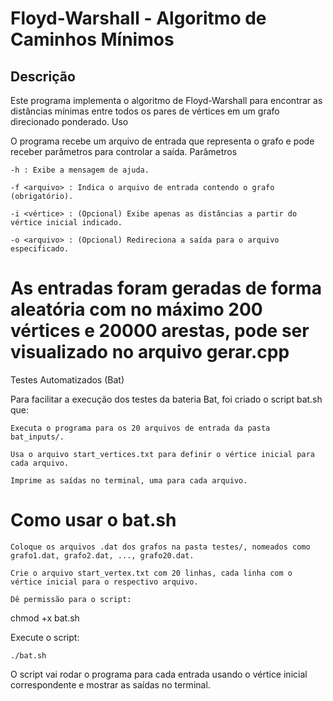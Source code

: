 # Floyd-Warshall - Algoritmo de Caminhos Mínimos


## Descrição

Este programa implementa o algoritmo de Floyd-Warshall para encontrar as distâncias mínimas entre todos os pares de vértices em um grafo direcionado ponderado.
Uso

O programa recebe um arquivo de entrada que representa o grafo e pode receber parâmetros para controlar a saída.
Parâmetros

    -h : Exibe a mensagem de ajuda.

    -f <arquivo> : Indica o arquivo de entrada contendo o grafo (obrigatório).

    -i <vértice> : (Opcional) Exibe apenas as distâncias a partir do vértice inicial indicado.

    -o <arquivo> : (Opcional) Redireciona a saída para o arquivo especificado.


# As entradas foram geradas de forma aleatória com no máximo 200 vértices e 20000 arestas, pode ser visualizado no arquivo gerar.cpp


Testes Automatizados (Bat)

Para facilitar a execução dos testes da bateria Bat, foi criado o script bat.sh que:

    Executa o programa para os 20 arquivos de entrada da pasta bat_inputs/.

    Usa o arquivo start_vertices.txt para definir o vértice inicial para cada arquivo.

    Imprime as saídas no terminal, uma para cada arquivo.

# Como usar o bat.sh

    Coloque os arquivos .dat dos grafos na pasta testes/, nomeados como grafo1.dat, grafo2.dat, ..., grafo20.dat.

    Crie o arquivo start_vertex.txt com 20 linhas, cada linha com o vértice inicial para o respectivo arquivo.

    Dê permissão para o script:

chmod +x bat.sh  

Execute o script:

    ./bat.sh  

O script vai rodar o programa para cada entrada usando o vértice inicial correspondente e mostrar as saídas no terminal.
